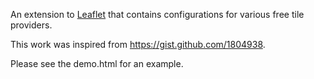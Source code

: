 An extension to [Leaflet](http://leaflet.cloudmade.com/) that contains configurations for various free tile providers.

This work was inspired from <https://gist.github.com/1804938>.

Please see the demo.html for an example.

